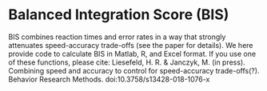 # Balanced Integration Score (BIS)

BIS combines reaction times and error rates in a way that strongly attenuates speed-accuracy trade-offs (see the paper for details).
We here provide code to calculate BIS in Matlab, R, and Excel format.
If you use one of these functions, please cite:
Liesefeld, H. R. & Janczyk, M. (in press). Combining speed and accuracy to control for speed-accuracy trade-offs(?). Behavior Research Methods. doi:10.3758/s13428-018-1076-x
